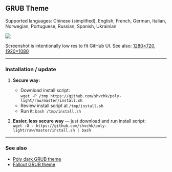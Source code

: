 ## GRUB Theme

Supported languages: Chinese (simplified), English, French, German, Italian, Norwegian, Portuguese, Russian, Spanish, Ukrainian

![](https://i.imgur.com/AjgDVv2.png)

Screenshot is intentionally low res to fit GitHub UI. See also: [1280×720](https://imgur.com/a/rEiuGGH), [1920×1080](https://imgur.com/a/rEiuGGH)

---

### Installation / update

1. **Secure way:**
    - Download install script:  
    `wget -P /tmp https://github.com/shvchk/poly-light/raw/master/install.sh`
    - Review install script at `/tmp/install.sh`
    - Run it: `bash /tmp/install.sh`

2. **Easier, less secure way** — just download and run install script:  
    `wget -O - https://github.com/shvchk/poly-light/raw/master/install.sh | bash`

---

### See also

- [Poly dark GRUB theme](https://github.com/shvchk/poly-dark)
- [Fallout GRUB theme](https://github.com/shvchk/fallout-grub-theme)
